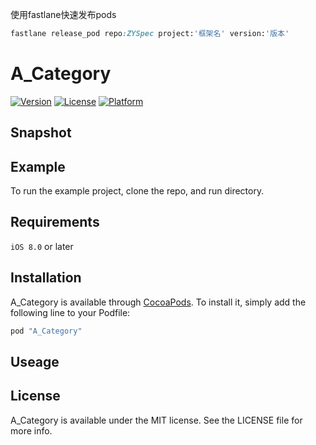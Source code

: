 使用fastlane快速发布pods

```ruby
fastlane release_pod repo:ZYSpec project:'框架名' version:'版本'
```
# A_Category

[![Version](https://img.shields.io/cocoapods/v/A_Category.svg?style=flat)](http://cocoapods.org/pods/A_Category)
[![License](https://img.shields.io/cocoapods/l/A_Category.svg?style=flat)](http://cocoapods.org/pods/A_Category)
[![Platform](https://img.shields.io/cocoapods/p/A_Category.svg?style=flat)](http://cocoapods.org/pods/A_Category)

## Snapshot

## Example

To run the example project, clone the repo, and run directory.

## Requirements

`iOS 8.0` or later

## Installation

A_Category is available through [CocoaPods](http://cocoapods.org). To install
it, simply add the following line to your Podfile:

```ruby
pod "A_Category"
```

## Useage
	
## License

A_Category is available under the MIT license. See the LICENSE file for more info.
